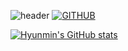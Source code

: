 ![header](https://capsule-render.vercel.app/api?type=waving&color=timeGradient&text=Welcome%20to%20hyunmin's%20GitHub%20👋&animation=twinkling&fontSize=35&fontAlignY=40&fontAlign=52&height=250)
[![GITHUB](https://hits.seeyoufarm.com/api/count/incr/badge.svg?url=https%3A%2F%2Fgithub.com%2Frhkrhyunmin&count_bg=%23F29494&title_bg=%232F2E2E&icon=github.svg&icon_color=%23FFFFFF&title=GITHUB&edge_flat=false)](https://github.com/rhkrhyunmin)

[![Hyunmin's GitHub stats](https://github-readme-stats.vercel.app/api?username=rhkrhyunmin&include_all_commits=true&theme=nord&hide_border=true&count_private=true)](https://github.com/rhkrhyunmin/github-readme-stats)







